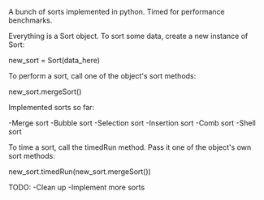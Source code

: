 A bunch of sorts implemented in python. Timed for performance benchmarks.

Everything is a Sort object. To sort some data, create a new instance of Sort:

new_sort = Sort(data_here)

To perform a sort, call one of the object's sort methods:

new_sort.mergeSort()

Implemented sorts so far:

-Merge sort
-Bubble sort
-Selection sort
-Insertion sort
-Comb sort
-Shell sort

To time a sort, call the timedRun method. Pass it one of the object's own sort methods:

new_sort.timedRun(new_sort.mergeSort())

TODO:
-Clean up
-Implement more sorts
